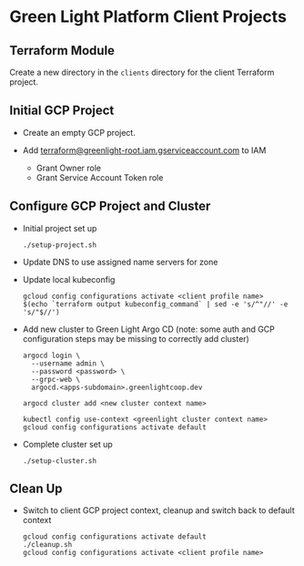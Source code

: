 # Green Light Platform Client Projects

## Terraform Module

Create a new directory in the `clients` directory for the client Terraform project.

## Initial GCP Project

* Create an empty GCP project.

* Add terraform@greenlight-root.iam.gserviceaccount.com to IAM
  * Grant Owner role
  * Grant Service Account Token role

## Configure GCP Project and Cluster

* Initial project set up 

      ./setup-project.sh

* Update DNS to use assigned name servers for zone

* Update local kubeconfig

      gcloud config configurations activate <client profile name> 
      $(echo `terraform output kubeconfig_command` | sed -e 's/^"//' -e 's/"$//')

* Add new cluster to Green Light Argo CD (note: some auth and GCP configuration steps may be missing to correctly add cluster)

      argocd login \                                                           
        --username admin \
        --password <password> \
        --grpc-web \
        argocd.<apps-subdomain>.greenlightcoop.dev

      argocd cluster add <new cluster context name>

      kubectl config use-context <greenlight cluster context name>
      gcloud config configurations activate default 

* Complete cluster set up

      ./setup-cluster.sh

## Clean Up

* Switch to client GCP project context, cleanup and switch back to default context

      gcloud config configurations activate default 
      ./cleanup.sh
      gcloud config configurations activate <client profile name>  
